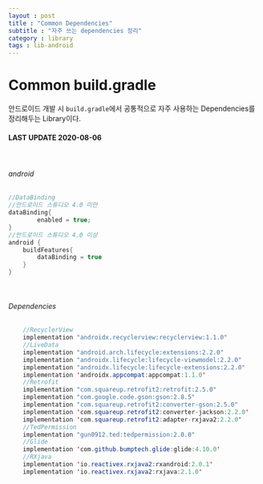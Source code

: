 ```yaml
---
layout : post
title : "Common Dependencies"
subtitle : "자주 쓰는 dependencies 정리"
category : library
tags : lib-android
---
```


# Common build.gradle

안드로이드 개발 시 `build.gradle`에서 공통적으로 자주 사용하는 Dependencies를 정리해두는 Library이다.



#### LAST UPDATE 2020-08-06

<br>

###### android

```java
//DataBinding
//안드로이드 스튜디오 4.0 미만
dataBinding{
        enabled = true;
}
//안드로이드 스튜디오 4.0 이상
android {
    buildFeatures{
        dataBinding = true
    }
}
```

<br>

###### Dependencies

```java
	//RecyclerView
	implementation "androidx.recyclerview:recyclerview:1.1.0"
    //LiveData
    implementation "android.arch.lifecycle:extensions:2.2.0"
    implementation "androidx.lifecycle:lifecycle-viewmodel:2.2.0"
    implementation "androidx.lifecycle:lifecycle-extensions:2.2.0"
    implementation 'androidx.appcompat:appcompat:1.1.0'
    //Retrofit
    implementation "com.squareup.retrofit2:retrofit:2.5.0"
    implementation "com.google.code.gson:gson:2.8.5"
    implementation "com.squareup.retrofit2:converter-gson:2.5.0"
    implementation 'com.squareup.retrofit2:converter-jackson:2.2.0'
    implementation 'com.squareup.retrofit2:adapter-rxjava2:2.2.0'
    //TedPermission
    implementation "gun0912.ted:tedpermission:2.0.0"
    //Glide
    implementation 'com.github.bumptech.glide:glide:4.10.0'
    //RXjava
    implementation 'io.reactivex.rxjava2:rxandroid:2.0.1'
    implementation 'io.reactivex.rxjava2:rxjava:2.1.0'
```





